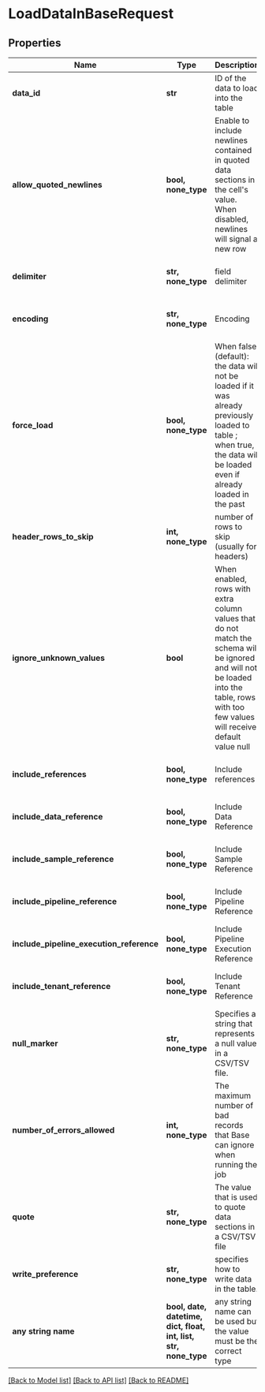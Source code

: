# LoadDataInBaseRequest


## Properties
Name | Type | Description | Notes
------------ | ------------- | ------------- | -------------
**data_id** | **str** | ID of the data to load into the table | 
**allow_quoted_newlines** | **bool, none_type** | Enable to include newlines contained in quoted data sections in the cell&#39;s value. When disabled, newlines will signal a new row | [optional]  if omitted the server will use the default value of False
**delimiter** | **str, none_type** | field delimiter | [optional]  if omitted the server will use the default value of ","
**encoding** | **str, none_type** | Encoding | [optional]  if omitted the server will use the default value of "UTF8"
**force_load** | **bool, none_type** | When false (default): the data will not be loaded if it was already previously loaded to table ; when true, the data will be loaded even if already loaded in the past | [optional]  if omitted the server will use the default value of False
**header_rows_to_skip** | **int, none_type** | number of rows to skip (usually for headers) | [optional]  if omitted the server will use the default value of 1
**ignore_unknown_values** | **bool** | When enabled, rows with extra column values that do not match the schema will be ignored and will not be loaded into the table, rows with too few values will receive default value null | [optional]  if omitted the server will use the default value of False
**include_references** | **bool, none_type** | Include references | [optional]  if omitted the server will use the default value of True
**include_data_reference** | **bool, none_type** | Include Data Reference | [optional]  if omitted the server will use the default value of True
**include_sample_reference** | **bool, none_type** | Include Sample Reference | [optional]  if omitted the server will use the default value of True
**include_pipeline_reference** | **bool, none_type** | Include Pipeline Reference | [optional]  if omitted the server will use the default value of True
**include_pipeline_execution_reference** | **bool, none_type** | Include Pipeline Execution Reference | [optional]  if omitted the server will use the default value of True
**include_tenant_reference** | **bool, none_type** | Include Tenant Reference | [optional]  if omitted the server will use the default value of True
**null_marker** | **str, none_type** | Specifies a string that represents a null value in a CSV/TSV file. | [optional] 
**number_of_errors_allowed** | **int, none_type** | The maximum number of bad records that Base can ignore when running the job | [optional]  if omitted the server will use the default value of 0
**quote** | **str, none_type** | The value that is used to quote data sections in a CSV/TSV file | [optional] 
**write_preference** | **str, none_type** | specifies how to write data in the table. | [optional]  if omitted the server will use the default value of "APPENDTOTABLE"
**any string name** | **bool, date, datetime, dict, float, int, list, str, none_type** | any string name can be used but the value must be the correct type | [optional]

[[Back to Model list]](../README.md#documentation-for-models) [[Back to API list]](../README.md#documentation-for-api-endpoints) [[Back to README]](../README.md)



